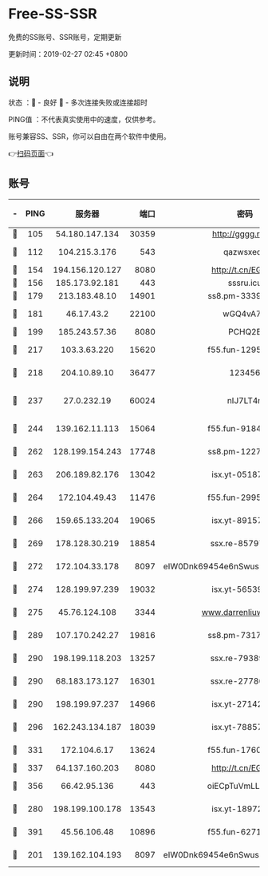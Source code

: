 # Free-SS-SSR

免费的SS账号、SSR账号，定期更新

更新时间：2019-02-27 02:45 +0800

## 说明

状态     ：🙂 - 良好 🙁 - 多次连接失败或连接超时

PING值   ：不代表真实使用中的速度，仅供参考。

账号兼容SS、SSR，你可以自由在两个软件中使用。

👉[扫码页面](https://liesauer.github.io/free-ss-ssr.github.io/)👈

## 账号

|-|PING|服务器|端口|密码|加密方式|区域|
|:----:|:----:|:-----:|-----:|:----:|:----:|:----:|
|🙂|105|54.180.147.134|30359|http://gggg.rocks|chacha20|KR|
|🙂|112|104.215.3.176|543|qazwsxedc|aes-256-gcm|JP|
|🙂|154|194.156.120.127|8080|http://t.cn/EGJIyrl|rc4-md5|RU|
|🙂|156|185.173.92.181|443|sssru.icu|rc4-md5|RU|
|🙂|179|213.183.48.10|14901|ss8.pm-33399389|rc4-md5|RU|
|🙂|181|46.17.43.2|22100|wGQ4vA7D|aes-256-gcm|RU|
|🙂|199|185.243.57.36|8080|PCHQ2E|rc4-md5|US|
|🙂|217|103.3.63.220|15620|f55.fun-12950229|aes-256-cfb|SG|
|🙂|218|204.10.89.10|36477|123456|aes-256-cfb|US|
|🙂|237|27.0.232.19|60024|nIJ7LT4n|xchacha20-ietf-poly1305|HK|
|🙂|244|139.162.11.113|15064|f55.fun-91846921|aes-256-cfb|SG|
|🙂|262|128.199.154.243|17748|ss8.pm-12277718|aes-256-cfb|SG|
|🙂|263|206.189.82.176|13042|isx.yt-05187143|aes-256-cfb|SG|
|🙂|264|172.104.49.43|11476|f55.fun-29951648|aes-256-cfb|SG|
|🙂|266|159.65.133.204|19065|isx.yt-89157560|aes-256-cfb|SG|
|🙂|269|178.128.30.219|18854|ssx.re-85797399|aes-256-cfb|SG|
|🙂|272|172.104.33.178|8097|eIW0Dnk69454e6nSwuspv9DmS201tQ0D|aes-256-cfb|SG|
|🙂|274|128.199.97.239|19032|isx.yt-56539543|aes-256-cfb|SG|
|🙂|275|45.76.124.108|3344|www.darrenliuwei.com|aes-256-cfb|AU|
|🙂|289|107.170.242.27|19816|ss8.pm-73178882|aes-256-cfb|US|
|🙂|290|198.199.118.203|13257|ssx.re-79389209|aes-256-cfb|US|
|🙂|290|68.183.173.127|16301|ssx.re-27780597|aes-256-cfb|US|
|🙂|290|198.199.97.237|14966|isx.yt-27142882|aes-256-cfb|US|
|🙂|296|162.243.134.187|18039|isx.yt-78857409|aes-256-cfb|US|
|🙂|331|172.104.6.17|13624|f55.fun-17607418|aes-256-cfb|US|
|🙂|337|64.137.160.203|8080|http://t.cn/EGJIyrl|rc4-md5|CA|
|🙂|356|66.42.95.136|443|oiECpTuVmLLxk4Ts|aes-256-cfb|US|
|🙂|280|198.199.100.178|13543|isx.yt-18972855|aes-256-cfb|US|
|🙂|391|45.56.106.48|10896|f55.fun-62719865|aes-256-cfb|US|
|🙁|201|139.162.104.193|8097|eIW0Dnk69454e6nSwuspv9DmS201tQ0D|aes-256-cfb|JP|
